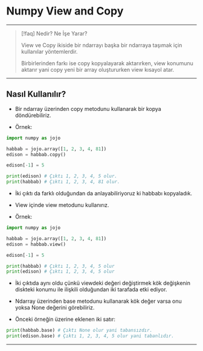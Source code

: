 # Numpy View and Copy

---

> [!faq] Nedir? Ne İşe Yarar?
>
> View ve Copy ikiside bir ndarrayı başka bir ndarraya taşımak
> için kullanılar yöntemlerdir.
>
> Birbirlerinden farkı ise copy kopyalayarak aktarırken, view
> konumunu aktarır yani copy yeni bir array oluştururken view
> kısayol atar.

---

## Nasıl Kullanılır?

- Bir ndarray üzerinden copy metodunu kullanarak bir kopya
  döndürebiliriz.

- Örnek:

```python
import numpy as jojo

habbab = jojo.array([1, 2, 3, 4, 81])
edison = habbab.copy()

edison[-1] = 5

print(edison) # Çıktı 1, 2, 3, 4, 5 olur.
print(habbab) # Çıktı 1, 2, 3, 4, 81 olur.
```

- İki çıktı da farklı olduğundan da anlayabiliriyoruz ki habbabı
  kopyaladık.

- View içinde view metodunu kullanırız.

- Örnek:

```python
import numpy as jojo

habbab = jojo.array([1, 2, 3, 4, 81])
edison = habbab.view()

edison[-1] = 5

print(habbab) # Çıktı 1, 2, 3, 4, 5 olur
print(edison) # Çıktı 1, 2, 3, 4, 5 olur
```

- İki çıktıda aynı oldu çünkü viewdeki değeri değiştirmek
  kök değişkenin diskteki konumu ile ilişkili olduğundan
  iki tarafada etki ediyor.

- Ndarray üzerinden base metodunu kullanarak kök değer varsa onu
  yoksa None değerini görebiliriz.

- Önceki örneğin üzerine eklenen iki satır:

```python
print(habbab.base) # Çıktı None olur yani tabansızdır.
print(edison.base) # Çıktı 1, 2, 3, 4, 5 olur yani tabanlıdır.
```

---

